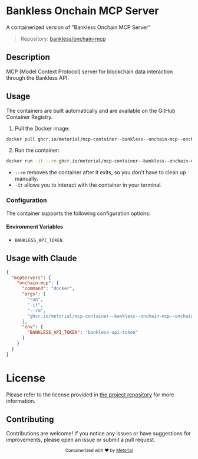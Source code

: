 
# Bankless Onchain MCP Server

A containerized version of "Bankless Onchain MCP Server"

> Repository: [bankless/onchain-mcp](https://github.com/bankless/onchain-mcp)

## Description

MCP (Model Context Protocol) server for blockchain data interaction through the Bankless API.


## Usage

The containers are built automatically and are available on the GitHub Container Registry.

1. Pull the Docker image:

```bash
docker pull ghcr.io/metorial/mcp-container--bankless--onchain-mcp--onchain-mcp
```

2. Run the container:

```bash
docker run -it --rm ghcr.io/metorial/mcp-container--bankless--onchain-mcp--onchain-mcp 
```

- `--rm` removes the container after it exits, so you don't have to clean up manually.
- `-it` allows you to interact with the container in your terminal.


### Configuration

The container supports the following configuration options:




#### Environment Variables

- `BANKLESS_API_TOKEN`




## Usage with Claude

```json
{
  "mcpServers": {
    "onchain-mcp": {
      "command": "docker",
      "args": [
        "run",
        "-it",
        "--rm",
        "ghcr.io/metorial/mcp-container--bankless--onchain-mcp--onchain-mcp"
      ],
      "env": {
        "BANKLESS_API_TOKEN": "bankless-api-token"
      }
    }
  }
}
```

# License

Please refer to the license provided in [the project repository](https://github.com/bankless/onchain-mcp) for more information.

## Contributing

Contributions are welcome! If you notice any issues or have suggestions for improvements, please open an issue or submit a pull request.

<div align="center">
  <sub>Containerized with ❤️ by <a href="https://metorial.com">Metorial</a></sub>
</div>
  